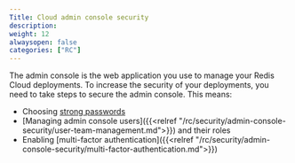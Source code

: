 ```yaml
---
Title: Cloud admin console security
description:
weight: 12
alwaysopen: false
categories: ["RC"]
---
```

The admin console is the web application you use to manage your Redis Cloud deployments. To increase the security of your deployments, you need to take steps to secure the admin console. This means:

* Choosing [strong passwords](https://en.wikipedia.org/wiki/Password_strength)
* [Managing admin console users]({{<relref "/rc/security/admin-console-security/user-team-management.md">}}) and their roles
* Enabling [multi-factor authentication]({{<relref "/rc/security/admin-console-security/multi-factor-authentication.md">}})
